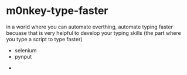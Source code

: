 # m0nkey-type-faster

in a world where you can automate everthing, automate typing faster becuase that is very helpful to develop your typing skills (the part where you type a script to type faster) 

- selenium
- pynput
- ```bash pip install selenium pynput

